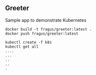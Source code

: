 ## Greeter

Sample app to demonstrate Kubernetes 

```
docker build -t fragus/greeter:latest .
docker push fragus/greeter:latest

kubectl create -f k8s
kubectl get all
....
...
..
..
.
```
